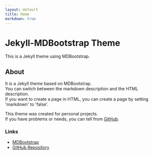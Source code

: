```yaml
---
layout: default
title: Home
markdown: true
---
```

Jekyll-MDBootstrap Theme
========================
This is a Jekyll theme using MDBootstrap.

About
-----------
It is a Jekyll theme based on MDBootstrap.  
You can switch between the markdown description and the HTML description.  
If you want to create a page in HTML, you can create a page by setting 'markdown' to 'false'.

This theme was created for personal projects.  
If you have problems or needs, you can tell from [GitHub](https://github.com/snake0053/Jekyll-MDBootstrap).  

### Links
- [MDBootstrap](https://mdbootstrap.com/)
- [GitHub Repository](https://github.com/snake0053/Jekyll-MDBootstrap)
